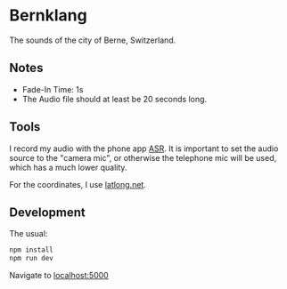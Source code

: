 # Bernklang

The sounds of the city of Berne, Switzerland.

## Notes

- Fade-In Time: 1s
- The Audio file should at least be 20 seconds long.

## Tools

I record my audio with the phone app [ASR](https://play.google.com/store/apps/details?id=com.nll.asr&hl=en&gl=US).
It is important to set the audio source to the "camera mic", or otherwise the telephone mic will be used, which
has a much lower quality.

For the coordinates, I use [latlong.net](https://www.latlong.net/).

## Development

The usual:

```js
npm install
npm run dev
```

Navigate to [localhost:5000](http://localhost:5000)
